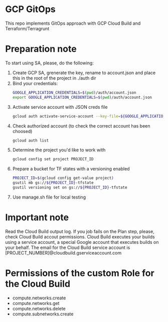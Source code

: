 # GCP GitOps 
This repo implements GitOps approach with GCP Cloud Build and Terraform/Terragrunt

# Preparation note 
To start using SA, please, do the following:

1. Create GCP SA, grenerate the key, rename to account.json and place this in the root of the project in ./auth dir
2. Bind your credentials:
   ```sh
   GOOGLE_APPLICATION_CREDENTIALS=$(pwd)/auth/account.json
   export GOOGLE_APPLICATION_CREDENTIALS=$(pwd)/auth/account.json
   ```
3. Activate service account with JSON creds file
   ```sh
   gcloud auth activate-service-account --key-file=${GOOGLE_APPLICATION_CREDENTIALS}
   ```
4. Check authorized account (to check the correct account has been choosed)
   ```sh
   gcloud auth list
   ```
5. Determine the project you'd like to work with
   ```sh
   gcloud config set project PROJECT_ID
   ```
6. Prepare a bucket for TF states with a versioning enabled
   ```sh
   PROJECT_ID=$(gcloud config get-value project)
   gsutil mb gs://${PROJECT_ID}-tfstate
   gsutil versioning set on gs://${PROJECT_ID}-tfstate
   ```
7. Use manage.sh file for local testing

# Important note
Read the Cloud Build output log. If you job fails on the Plan step, please, check Cloud Build accout permissions.
Cloud Build executes your builds using a service account, a special Google account that executes builds on your behalf. The email for the Cloud Build service account is [PROJECT_NUMBER]@cloudbuild.gserviceaccount.com


# Permissions of the custom Role for the Cloud Build

- compute.networks.create
- compute.networks.get
- compute.networks.delete
- compute.subnetworks.create
